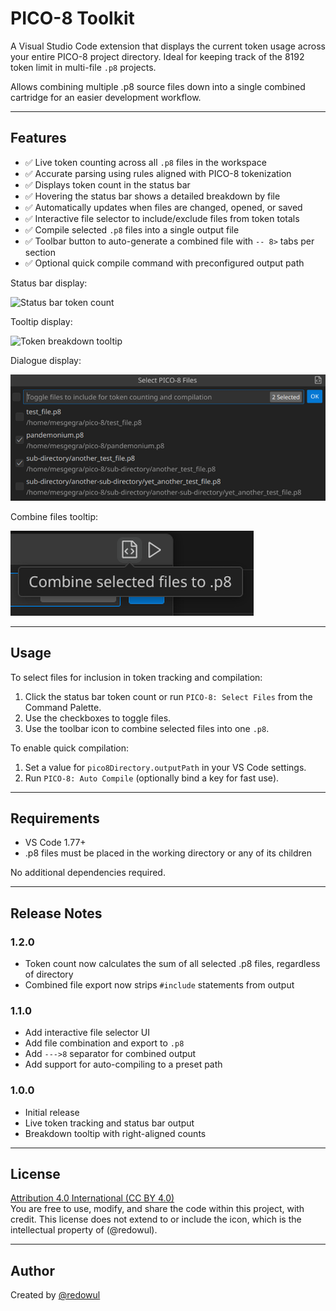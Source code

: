 # PICO-8 Toolkit

A Visual Studio Code extension that displays the current token usage across your entire PICO-8 project directory. Ideal for keeping track of the 8192 token limit in multi-file `.p8` projects.

Allows combining multiple .p8 source files down into a single combined cartridge for an easier development workflow. 

---

## Features

- ✅ Live token counting across all `.p8` files in the workspace
- ✅ Accurate parsing using rules aligned with PICO-8 tokenization
- ✅ Displays token count in the status bar
- ✅ Hovering the status bar shows a detailed breakdown by file
- ✅ Automatically updates when files are changed, opened, or saved
- ✅ Interactive file selector to include/exclude files from token totals
- ✅ Compile selected `.p8` files into a single output file
- ✅ Toolbar button to auto-generate a combined file with `-- 8>` tabs per section
- ✅ Optional quick compile command with preconfigured output path

Status bar display:

![Status bar token count](images/status-bar.png)

Tooltip display:

![Token breakdown tooltip](images/tooltip.png)

Dialogue display:

![File radiobutton dialogue](images/dialogue.png)

Combine files tooltip:

![Combine files tooltip](images/combine.png)

---

## Usage

To select files for inclusion in token tracking and compilation:

1. Click the status bar token count or run `PICO-8: Select Files` from the Command Palette.
2. Use the checkboxes to toggle files.
3. Use the toolbar icon to combine selected files into one `.p8`.

To enable quick compilation:

1. Set a value for `pico8Directory.outputPath` in your VS Code settings.
2. Run `PICO-8: Auto Compile` (optionally bind a key for fast use).

---

## Requirements

- VS Code 1.77+  
- .p8 files must be placed in the working directory or any of its children 

No additional dependencies required.

---

## Release Notes

### 1.2.0

- Token count now calculates the sum of all selected .p8 files, regardless of directory
- Combined file export now strips `#include` statements from output

### 1.1.0

- Add interactive file selector UI
- Add file combination and export to `.p8`
- Add `--->8` separator for combined output
- Add support for auto-compiling to a preset path

### 1.0.0

- Initial release
- Live token tracking and status bar output
- Breakdown tooltip with right-aligned counts

---

## License

[Attribution 4.0 International (CC BY 4.0)](https://creativecommons.org/licenses/by/4.0/)  
You are free to use, modify, and share the code within this project, with credit. This license does not extend to or include the icon, which is the intellectual property of (@redowul).

---

## Author

Created by [@redowul](https://github.com/redowul)
